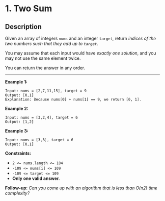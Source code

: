 # 1. Two Sum

## Description

Given an array of integers `nums` and an integer `target`, return *indices of the two numbers such that they add up to `target`*.

You may assume that each input would have *exactly one solution*, and you may not use the same element twice.

You can return the answer in any order.

---

**Example 1:**

``` text
Input: nums = [2,7,11,15], target = 9
Output: [0,1]
Explanation: Because nums[0] + nums[1] == 9, we return [0, 1].
```

**Example 2:**

```text
Input: nums = [3,2,4], target = 6
Output: [1,2]
```

**Example 3:**

``` text
Input: nums = [3,3], target = 6
Output: [0,1]
```

**Constraints:**

- `2 <= nums.length <= 104`
- `-109 <= nums[i] <= 109`
- `-109 <= target <= 109`
- **Only one valid answer.**

**Follow-up:** *Can you come up with an algorithm that is less than O(n2) time complexity?*
